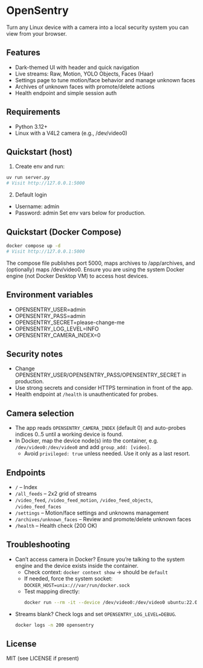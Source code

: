 OpenSentry
===========

Turn any Linux device with a camera into a local security system you can view from your browser.

Features
--------
- Dark-themed UI with header and quick navigation
- Live streams: Raw, Motion, YOLO Objects, Faces (Haar)
- Settings page to tune motion/face behavior and manage unknown faces
- Archives of unknown faces with promote/delete actions
- Health endpoint and simple session auth

Requirements
------------
- Python 3.12+
- Linux with a V4L2 camera (e.g., /dev/video0)

Quickstart (host)
-----------------
1) Create env and run:
```bash
uv run server.py
# Visit http://127.0.0.1:5000
```

2) Default login
- Username: admin
- Password: admin
Set env vars below for production.

Quickstart (Docker Compose)
---------------------------
```bash
docker compose up -d
# Visit http://127.0.0.1:5000
```

The compose file publishes port 5000, maps archives to /app/archives, and (optionally) maps /dev/video0. Ensure you are using the system Docker engine (not Docker Desktop VM) to access host devices.

Environment variables
---------------------
- OPENSENTRY_USER=admin
- OPENSENTRY_PASS=admin
- OPENSENTRY_SECRET=please-change-me
- OPENSENTRY_LOG_LEVEL=INFO
- OPENSENTRY_CAMERA_INDEX=0

Security notes
--------------
- Change OPENSENTRY_USER/OPENSENTRY_PASS/OPENSENTRY_SECRET in production.
- Use strong secrets and consider HTTPS termination in front of the app.
- Health endpoint at `/health` is unauthenticated for probes.

Camera selection
----------------
- The app reads `OPENSENTRY_CAMERA_INDEX` (default 0) and auto-probes indices 0..5 until a working device is found.
- In Docker, map the device node(s) into the container, e.g. `/dev/video0:/dev/video0` and add `group_add: [video]`.
  - Avoid `privileged: true` unless needed. Use it only as a last resort.

Endpoints
---------
- `/` – Index
- `/all_feeds` – 2x2 grid of streams
- `/video_feed`, `/video_feed_motion`, `/video_feed_objects`, `/video_feed_faces`
- `/settings` – Motion/face settings and unknowns management
- `/archives/unknown_faces` – Review and promote/delete unknown faces
- `/health` – Health check (200 OK)

Troubleshooting
---------------
- Can’t access camera in Docker? Ensure you’re talking to the system engine and the device exists inside the container.
  - Check context: `docker context show` → should be `default`
  - If needed, force the system socket: `DOCKER_HOST=unix:///var/run/docker.sock`
  - Test mapping directly:
    ```bash
    docker run --rm -it --device /dev/video0:/dev/video0 ubuntu:22.04 ls -l /dev/video0
    ```
- Streams blank? Check logs and set `OPENSENTRY_LOG_LEVEL=DEBUG`.
  ```bash
  docker logs -n 200 opensentry
  ```

License
-------
MIT (see LICENSE if present)

